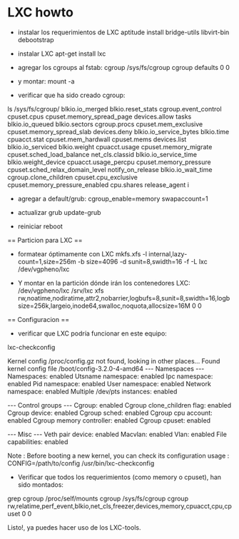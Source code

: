LXC howto
=========

* instalar los requerimientos de LXC
aptitude install bridge-utils libvirt-bin debootstrap

* instalar LXC
apt-get install lxc

* agregar los cgroups al fstab:
cgroup  /sys/fs/cgroup  cgroup  defaults  0   0

* y montar:
mount -a

* verificar que ha sido creado cgroup:

ls /sys/fs/cgroup/
blkio.io_merged		blkio.reset_stats      cgroup.event_control  cpuset.cpus		     cpuset.memory_spread_page	      devices.allow	 tasks
blkio.io_queued		blkio.sectors	       cgroup.procs	     cpuset.mem_exclusive	     cpuset.memory_spread_slab	      devices.deny
blkio.io_service_bytes	blkio.time	       cpuacct.stat	     cpuset.mem_hardwall	     cpuset.mems		      devices.list
blkio.io_serviced	blkio.weight	       cpuacct.usage	     cpuset.memory_migrate	     cpuset.sched_load_balance	      net_cls.classid
blkio.io_service_time	blkio.weight_device    cpuacct.usage_percpu  cpuset.memory_pressure	     cpuset.sched_relax_domain_level  notify_on_release
blkio.io_wait_time	cgroup.clone_children  cpuset.cpu_exclusive  cpuset.memory_pressure_enabled  cpu.shares			      release_agent
i

* agregar a default/grub:
cgroup_enable=memory swapaccount=1

* actualizar grub
update-grub

* reiniciar
reboot

== Particion para LXC ==

* formatear óptimamente con LXC
mkfs.xfs  -l internal,lazy-count=1,size=256m -b size=4096 -d sunit=8,swidth=16 -f -L lxc /dev/vgpheno/lxc

* Y montar en la partición dónde irán los contenedores LXC:
/dev/vgpheno/lxc /srv/lxc xfs rw,noatime,nodiratime,attr2,nobarrier,logbufs=8,sunit=8,swidth=16,logbsize=256k,largeio,inode64,swalloc,noquota,allocsize=16M 0 0


== Configuracion ==

* verificar que LXC podría funcionar en este equipo:

lxc-checkconfig 

Kernel config /proc/config.gz not found, looking in other places...
Found kernel config file /boot/config-3.2.0-4-amd64
--- Namespaces ---
Namespaces: enabled
Utsname namespace: enabled
Ipc namespace: enabled
Pid namespace: enabled
User namespace: enabled
Network namespace: enabled
Multiple /dev/pts instances: enabled

--- Control groups ---
Cgroup: enabled
Cgroup clone_children flag: enabled
Cgroup device: enabled
Cgroup sched: enabled
Cgroup cpu account: enabled
Cgroup memory controller: enabled
Cgroup cpuset: enabled

--- Misc ---
Veth pair device: enabled
Macvlan: enabled
Vlan: enabled
File capabilities: enabled

Note : Before booting a new kernel, you can check its configuration
usage : CONFIG=/path/to/config /usr/bin/lxc-checkconfig

* Verificar que todos los requerimientos (como memory o cpuset), han sido montados:

grep cgroup /proc/self/mounts
cgroup /sys/fs/cgroup cgroup rw,relatime,perf_event,blkio,net_cls,freezer,devices,memory,cpuacct,cpu,cpuset 0 0

Listo!, ya puedes hacer uso de los LXC-tools.
